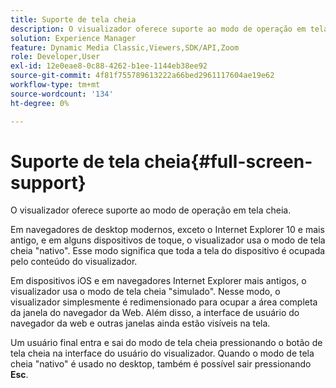 ```yaml
---
title: Suporte de tela cheia
description: O visualizador oferece suporte ao modo de operação em tela cheia.
solution: Experience Manager
feature: Dynamic Media Classic,Viewers,SDK/API,Zoom
role: Developer,User
exl-id: 12e0eae8-0c88-4262-b1ee-1144eb38ee92
source-git-commit: 4f81f755789613222a66bed2961117604ae19e62
workflow-type: tm+mt
source-wordcount: '134'
ht-degree: 0%

---
```


# Suporte de tela cheia{#full-screen-support}

O visualizador oferece suporte ao modo de operação em tela cheia.

Em navegadores de desktop modernos, exceto o Internet Explorer 10 e mais antigo, e em alguns dispositivos de toque, o visualizador usa o modo de tela cheia &quot;nativo&quot;. Esse modo significa que toda a tela do dispositivo é ocupada pelo conteúdo do visualizador.

Em dispositivos iOS e em navegadores Internet Explorer mais antigos, o visualizador usa o modo de tela cheia &quot;simulado&quot;. Nesse modo, o visualizador simplesmente é redimensionado para ocupar a área completa da janela do navegador da Web. Além disso, a interface de usuário do navegador da web e outras janelas ainda estão visíveis na tela.

Um usuário final entra e sai do modo de tela cheia pressionando o botão de tela cheia na interface do usuário do visualizador. Quando o modo de tela cheia &quot;nativo&quot; é usado no desktop, também é possível sair pressionando **Esc**.

